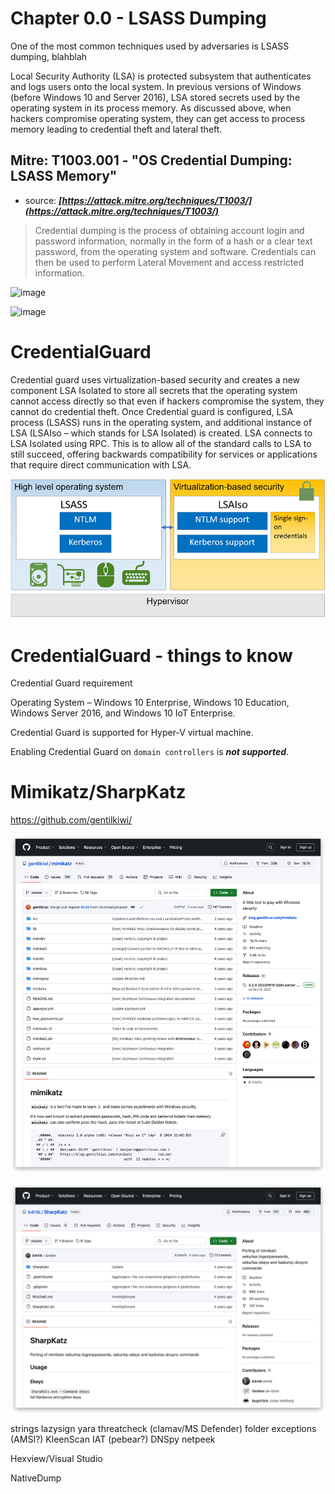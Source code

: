 # Chapter 0.0 - LSASS Dumping

One of the most common techniques used by adversaries is LSASS dumping, blahblah

Local Security Authority (LSA) is protected subsystem that authenticates and logs users onto the local system. In previous versions of Windows (before Windows 10 and Server 2016), LSA stored secrets used by the operating system in its process memory. As discussed above, when hackers compromise operating system, they can get access to process memory leading to credential theft and lateral theft.

Mitre: T1003.001 - "OS Credential Dumping: LSASS Memory" 
--
- source: ***[https://attack.mitre.org/techniques/T1003/](https://attack.mitre.org/techniques/T1003/)***

>Credential dumping is the process of obtaining account login and password information, normally in the form of a hash or a clear text password, from the operating system and software. Credentials can then be used to perform Lateral Movement and access restricted information.

![image](./assets/mitre_text_lsass.jpg)

![image](./assets/mitrelsass.jpg)

# CredentialGuard

Credential guard uses virtualization-based security and creates a new component LSA Isolated to store all secrets that the operating system cannot access directly so that even if hackers compromise the system, they cannot do credential theft. Once Credential guard is configured,  LSA process (LSASS) runs in the operating system, and additional instance of LSA (LSAIso – which stands for LSA Isolated) is created. LSA connects to LSA Isolated using RPC. This is to allow all of the standard calls to LSA to still succeed, offering backwards compatibility for services or applications that require direct communication with LSA.

![Screenshot](./images/credguard.jpg)

# CredentialGuard - things to know

Credential Guard requirement

Operating System – Windows 10 Enterprise, Windows 10 Education, Windows Server 2016, and Windows 10 IoT Enterprise.

Credential Guard is supported for Hyper-V virtual machine.

Enabling Credential Guard on `domain controllers` is ***not supported***.




# Mimikatz/SharpKatz

https://github.com/gentilkiwi/

![Screenshot](./images/mimigit.jpg)

![Screenshot](./images/sharpkatzgit.jpg)


strings
lazysign
yara
threatcheck (clamav/MS Defender) folder exceptions (AMSI?)
KleenScan
IAT (pebear?)
DNSpy netpeek

Hexview/Visual Studio

NativeDump



